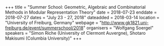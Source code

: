 +++
title = "Summer School: Geometric, Algebraic and Combinatorial Methods in Modular Representation Theory"
date = 2018-07-23
enddate = 2018-07-27
dates = "July 23 - 27, 2018"
dateadded = 2018-03-14
location = "University of Freiburg, Germany"
webpage = "http://www.gk1821.uni-freiburg.de/event/summerschool/2018"
organisers = "Wolfgang Soergel"
speakers = "Simon Riche (University of Clermont Auvergne), Shotaro Makisumi (Columbia University)"
+++
